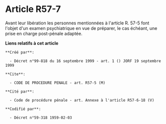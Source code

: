 # Article R57-7

Avant leur libération les personnes mentionnées à l'article R. 57-5 font l'objet d'un examen psychiatrique en vue de
préparer, le cas échéant, une prise en charge post-pénale adaptée.

**Liens relatifs à cet article**

	**Créé par**:

	  - Décret n°99-818 du 16 septembre 1999 - art. 1 () JORF 19 septembre 1999

	**Cite**:

	  - CODE DE PROCEDURE PENALE - art. R57-5 (M)

	**Cité par**:

	  - Code de procédure pénale - art. Annexe à l'article R57-6-18 (V)

	**Codifié par**:

	  - Décret n°59-318 1959-02-03
